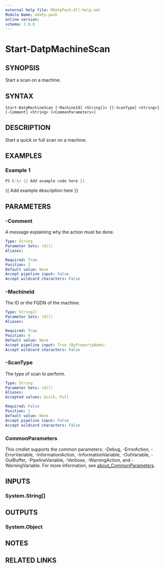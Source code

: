 ```yaml
---
external help file: MdatpPwsh.dll-Help.xml
Module Name: mdatp-pwsh
online version:
schema: 2.0.0
---
```


# Start-DatpMachineScan

## SYNOPSIS
Start a scan on a machine.

## SYNTAX

```
Start-DatpMachineScan [-MachineId] <String[]> [[-ScanType] <String>] [-Comment] <String> [<CommonParameters>]
```

## DESCRIPTION
Start a quick or full scan on a machine.

## EXAMPLES

### Example 1
```powershell
PS C:\> {{ Add example code here }}
```

{{ Add example description here }}

## PARAMETERS

### -Comment
A message explaining why the action must be done.

```yaml
Type: String
Parameter Sets: (All)
Aliases:

Required: True
Position: 2
Default value: None
Accept pipeline input: False
Accept wildcard characters: False
```

### -MachineId
The ID or the FQDN of the machine.

```yaml
Type: String[]
Parameter Sets: (All)
Aliases:

Required: True
Position: 0
Default value: None
Accept pipeline input: True (ByPropertyName)
Accept wildcard characters: False
```

### -ScanType
The type of scan to perform.

```yaml
Type: String
Parameter Sets: (All)
Aliases:
Accepted values: Quick, Full

Required: False
Position: 1
Default value: None
Accept pipeline input: False
Accept wildcard characters: False
```

### CommonParameters
This cmdlet supports the common parameters: -Debug, -ErrorAction, -ErrorVariable, -InformationAction, -InformationVariable, -OutVariable, -OutBuffer, -PipelineVariable, -Verbose, -WarningAction, and -WarningVariable. For more information, see [about_CommonParameters](http://go.microsoft.com/fwlink/?LinkID=113216).

## INPUTS

### System.String[]

## OUTPUTS

### System.Object
## NOTES

## RELATED LINKS

